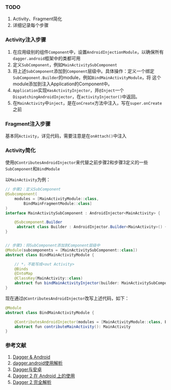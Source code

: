 ### TODO  

1. Activity、Fragment简化  
2. 详细记录每个步骤

### Activity注入步骤  

1. 在应用级别的组件`Component`中，设置`AndroidInjectionModule`，以确保所有`dagger.android`框架中的类都可用  
2. 定义`SubComponent`，例如`MainActivitySubComponent`  
3. 将上述`SubComponent`添加到`Component`层级中。具体操作：定义一个绑定`SubComponent.Builder`的module，例如`BindMainActivityModule`，将
这个module添加到注入Application的Component中。
4. `Application`实现`HasActivityInjector`，并`@Inject`一个`DispatchingAndroidInjector`，在`activityInjector()`中返回。
5. 在`MainActivity`中`inject`，是在`onCreate`方法中注入，写在`super.onCreate`之前


### Fragment注入步骤  

基本同`Activity`，详见代码，需要注意是在`onAttach()`中注入


### Activity简化  

使用`@ContributesAndroidInjector`来代替之前步骤2和步骤3定义的一些`SubComponent`和`BindModule`

以`MainActivity`为例：

```java
// 步骤2：定义SubComponent
@Subcomponent(
    modules = [MainActivityModule::class,
        BindMainFragmentModule::class]
)
interface MainActivitySubComponent : AndroidInjector<MainActivity> {

    @Subcomponent.Builder
	 abstract class Builder : AndroidInjector.Builder<MainActivity>() {}
}


// 步骤3：将SubComponent添加到Component层级中
@Module(subcomponents = [MainActivitySubComponent::class])
abstract class BindMainActivityModule {

    // *，不能写成<out Activity>
    @Binds
    @IntoMap
    @ClassKey(MainActivity::class)
    abstract fun bindMainActivityInjector(builder: MainActivitySubComponent.Builder): AndroidInjector.Factory<*>
}
```  

现在通过`@ContributesAndroidInjector`改写上述代码，如下：  

```java
@Module
abstract class BindMainActivityModule {

    @ContributesAndroidInjector(modules = [MainActivityModule::class, BindMainFragmentModule::class])
    abstract fun contributeMainActivity(): MainActivity
}
```  




### 参考文献  

1. [Dagger & Android](https://dagger.dev/android)
2. [dagger.android使用解析](https://mundane799699.github.io/2018/06/10/AndroidInjector/)
3. [Dagger与安卓](https://gowa.club/Java/Dagger%E4%B8%8E%E5%AE%89%E5%8D%93.html)
4. [Dagger 2 在 Android 上的使用](https://yuweiguocn.github.io/dagger2-1/)
5. [Dagger 2 完全解析](https://johnnyshieh.me/posts/dagger-subcomponent/)
